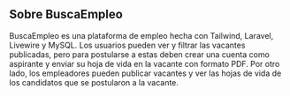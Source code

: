 ## Sobre BuscaEmpleo

BuscaEmpleo es una plataforma de empleo hecha con Tailwind, Laravel, Livewire y MySQL. Los usuarios pueden ver y filtrar las vacantes publicadas, pero para postularse a estas deben crear una cuenta como aspirante y enviar su hoja de vida en la vacante con formato PDF. Por otro lado, los empleadores pueden publicar vacantes y ver las hojas de vida de los candidatos que se postularon a la vacante.